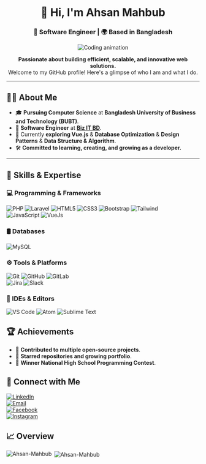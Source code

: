 <div align="center">

# 👋 Hi, I'm Ahsan Mahbub  
### 🚀 Software Engineer | 🌍 Based in Bangladesh  

![Coding animation](https://user-images.githubusercontent.com/48678280/88862734-4903af80-d201-11ea-968b-9c939d88a37c.gif)

**Passionate about building efficient, scalable, and innovative web solutions.**  
Welcome to my GitHub profile! Here's a glimpse of who I am and what I do.  

---

</div>

## 🧑‍💻 About Me
- 🎓 **Pursuing Computer Science** at **Bangladesh University of Business and Technology (BUBT)**.  
- 💼 **Software Engineer** at **[Biz IT BD](https://bizitbd.com)**.  
- 🌱 Currently **exploring Vue.js** & **Database Optimization** & **Design Patterns** & **Data Structure & Algorithm**.  
- 🛠️ **Committed to learning, creating, and growing as a developer.**  

---

## 🚀 Skills & Expertise

### 💻 Programming & Frameworks
![PHP](https://img.shields.io/badge/-PHP-777BB4?logo=php&logoColor=white&style=for-the-badge) 
![Laravel](https://img.shields.io/badge/-Laravel-FF2D20?logo=laravel&logoColor=white&style=for-the-badge) 
![HTML5](https://img.shields.io/badge/-HTML5-E34F26?logo=html5&logoColor=white&style=for-the-badge) 
![CSS3](https://img.shields.io/badge/-CSS3-1572B6?logo=css3&logoColor=white&style=for-the-badge) 
![Bootstrap](https://img.shields.io/badge/-Bootstrap-7952B3?logo=bootstrap&logoColor=white&style=for-the-badge)
![Tailwind](https://img.shields.io/badge/-Tailwind-7952B3?logo=bootstrap&logoColor=white&style=for-the-badge)  
![JavaScript](https://img.shields.io/badge/-JavaScript-F7DF1E?logo=javascript&logoColor=black&style=for-the-badge) 
![VueJs](https://img.shields.io/badge/-Vue-61DAFB?logo=vue&logoColor=black&style=for-the-badge)

### 🛢 Databases
![MySQL](https://img.shields.io/badge/-MySQL-4479A1?logo=mysql&logoColor=white&style=for-the-badge)

### ⚙️ Tools & Platforms
![Git](https://img.shields.io/badge/-Git-F05032?logo=git&logoColor=white&style=for-the-badge) 
![GitHub](https://img.shields.io/badge/-GitHub-181717?logo=github&logoColor=white&style=for-the-badge) 
![GitLab](https://img.shields.io/badge/-GitLab-FC6D26?logo=gitlab&logoColor=white&style=for-the-badge)  
![Jira](https://img.shields.io/badge/-Jira-0052CC?logo=jira&logoColor=white&style=for-the-badge) 
![Slack](https://img.shields.io/badge/-Slack-4A154B?logo=slack&logoColor=white&style=for-the-badge)

### 🔧 IDEs & Editors
![VS Code](https://img.shields.io/badge/-VS%20Code-007ACC?logo=visual-studio-code&logoColor=white&style=for-the-badge) 
![Atom](https://img.shields.io/badge/-Atom-66595C?logo=atom&logoColor=white&style=for-the-badge) 
![Sublime Text](https://img.shields.io/badge/-Sublime%20Text-FF9800?logo=sublime-text&logoColor=white&style=for-the-badge)

## 🏆 Achievements
- 🥇 **Contributed to multiple open-source projects**.  
- 🌟 **Starred repositories and growing portfolio**.  
- 🏅 **Winner National High School Programming Contest**.  

## 🤝 Connect with Me
[![LinkedIn](https://img.shields.io/badge/LinkedIn-0077B5?style=for-the-badge&logo=linkedin&logoColor=white)](https://www.linkedin.com/in/ahsan-mahbub-27735a1b3/)  
[![Email](https://img.shields.io/badge/Email-D14836?style=for-the-badge&logo=gmail&logoColor=white)](mailto:amjubair820@gmail.com)  
[![Facebook](https://img.shields.io/badge/Facebook-1877F2?style=for-the-badge&logo=facebook&logoColor=white)](https://www.facebook.com/mahbub.jubair)   
[![Instagram](https://img.shields.io/badge/Instagram-E4405F?style=for-the-badge&logo=instagram&logoColor=white)](https://www.instagram.com/_mahbub_jubair/)  


## 📈 Overview
<p><img align="left" src="https://github-readme-stats.vercel.app/api/top-langs?username=Ahsan-Mahbub&show_icons=true&locale=en&layout=compact" alt="Ahsan-Mahbub" /></p>

<p>&nbsp;<img align="center" src="https://github-readme-stats.vercel.app/api?username=Ahsan-Mahbub&show_icons=true&locale=en" alt="Ahsan-Mahbub" /></p>
